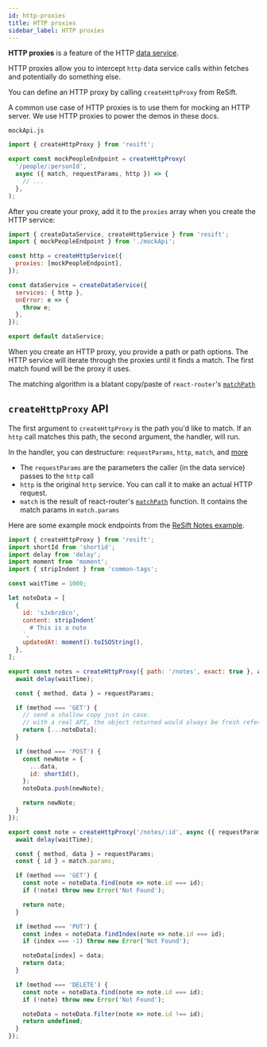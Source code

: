 ```yaml
---
id: http-proxies
title: HTTP proxies
sidebar_label: HTTP proxies
---
```


**HTTP proxies** is a feature of the HTTP [data service](../main-concepts/what-are-data-services.md).

HTTP proxies allow you to intercept `http` data service calls within fetches and potentially do something else.

You can define an HTTP proxy by calling `createHttpProxy` from ReSift.

A common use case of HTTP proxies is to use them for mocking an HTTP server. We use HTTP proxies to power the demos in these docs.

`mockApi.js`

```js
import { createHttpProxy } from 'resift';

export const mockPeopleEndpoint = createHttpProxy(
  '/people/:personId',
  async ({ match, requestParams, http }) => {
    // ...
  },
);
```

After you create your proxy, add it to the `proxies` array when you create the HTTP service:

```js
import { createDataService, createHttpService } from 'resift';
import { mockPeopleEndpoint } from './mockApi';

const http = createHttpService({
  proxies: [mockPeopleEndpoint],
});

const dataService = createDataService({
  services: { http },
  onError: e => {
    throw e;
  },
});

export default dataService;
```

When you create an HTTP proxy, you provide a path or path options. The HTTP service will iterate through the proxies until it finds a match. The first match found will be the proxy it uses.

The matching algorithm is a blatant copy/paste of `react-router`'s [`matchPath`](https://reacttraining.com/react-router/web/api/matchPath)

## `createHttpProxy` API

The first argument to `createHttpProxy` is the path you'd like to match. If an `http` call matches this path, the second argument, the handler, will run.

In the handler, you can destructure: `requestParams`, `http`, `match`, and [more](../api/create-http-proxy.md#httpproxyparams)

- The `requestParams` are the parameters the caller (in the data service) passes to the `http` call
- `http` is the original `http` service. You can call it to make an actual HTTP request.
- `match` is the result of react-router's [`matchPath`](https://reacttraining.com/react-router/web/api/matchPath) function. It contains the match params in `match.params`

Here are some example mock endpoints from the [ReSift Notes example](../examples/resift-notes.md).

```js
import { createHttpProxy } from 'resift';
import shortId from 'shortid';
import delay from 'delay';
import moment from 'moment';
import { stripIndent } from 'common-tags';

const waitTime = 1000;

let noteData = [
  {
    id: 'sJxbrzBcn',
    content: stripIndent`
      # This is a note
    `,
    updatedAt: moment().toISOString(),
  },
];

export const notes = createHttpProxy({ path: '/notes', exact: true }, async ({ requestParams }) => {
  await delay(waitTime);

  const { method, data } = requestParams;

  if (method === 'GET') {
    // send a shallow copy just in case.
    // with a real API, the object returned would always be fresh references
    return [...noteData];
  }

  if (method === 'POST') {
    const newNote = {
      ...data,
      id: shortId(),
    };
    noteData.push(newNote);

    return newNote;
  }
});

export const note = createHttpProxy('/notes/:id', async ({ requestParams, match }) => {
  await delay(waitTime);

  const { method, data } = requestParams;
  const { id } = match.params;

  if (method === 'GET') {
    const note = noteData.find(note => note.id === id);
    if (!note) throw new Error('Not Found');

    return note;
  }

  if (method === 'PUT') {
    const index = noteData.findIndex(note => note.id === id);
    if (index === -1) throw new Error('Not Found');

    noteData[index] = data;
    return data;
  }

  if (method === 'DELETE') {
    const note = noteData.find(note => note.id === id);
    if (!note) throw new Error('Not Found');

    noteData = noteData.filter(note => note.id !== id);
    return undefined;
  }
});
```

